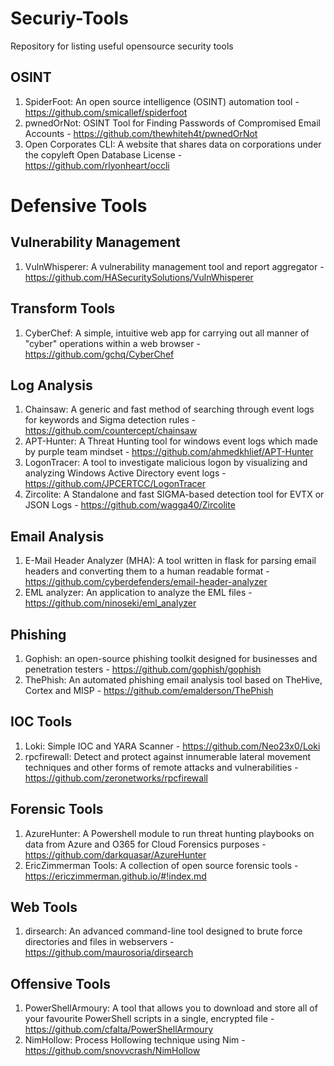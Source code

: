 # Securiy-Tools
Repository for listing useful opensource security tools

## OSINT
1. SpiderFoot: An open source intelligence (OSINT) automation tool - https://github.com/smicallef/spiderfoot
2. pwnedOrNot: OSINT Tool for Finding Passwords of Compromised Email Accounts - https://github.com/thewhiteh4t/pwnedOrNot
3. Open Corporates CLI: A website that shares data on corporations under the copyleft Open Database License - https://github.com/rlyonheart/occli

# Defensive Tools

## Vulnerability Management
1. VulnWhisperer: A vulnerability management tool and report aggregator - https://github.com/HASecuritySolutions/VulnWhisperer

## Transform Tools
1. CyberChef: A simple, intuitive web app for carrying out all manner of "cyber" operations within a web browser - https://github.com/gchq/CyberChef

## Log Analysis
1. Chainsaw: A generic and fast method of searching through event logs for keywords and Sigma detection rules - https://github.com/countercept/chainsaw
2. APT-Hunter: A Threat Hunting tool for windows event logs which made by purple team mindset - https://github.com/ahmedkhlief/APT-Hunter
3. LogonTracer: A tool to investigate malicious logon by visualizing and analyzing Windows Active Directory event logs - https://github.com/JPCERTCC/LogonTracer
4. Zircolite: A Standalone and fast SIGMA-based detection tool for EVTX or JSON Logs - https://github.com/wagga40/Zircolite

## Email Analysis
1. E-Mail Header Analyzer (MHA): A tool written in flask for parsing email headers and converting them to a human readable format - https://github.com/cyberdefenders/email-header-analyzer
2. EML analyzer: An application to analyze the EML files - https://github.com/ninoseki/eml_analyzer

## Phishing
1. Gophish: an open-source phishing toolkit designed for businesses and penetration testers - https://github.com/gophish/gophish
2. ThePhish: An automated phishing email analysis tool based on TheHive, Cortex and MISP - https://github.com/emalderson/ThePhish

## IOC Tools
1. Loki: Simple IOC and YARA Scanner - https://github.com/Neo23x0/Loki
2. rpcfirewall: Detect and protect against innumerable lateral movement techniques and other forms of remote attacks and vulnerabilities - https://github.com/zeronetworks/rpcfirewall

## Forensic Tools
1. AzureHunter: A Powershell module to run threat hunting playbooks on data from Azure and O365 for Cloud Forensics purposes - https://github.com/darkquasar/AzureHunter
2. EricZimmerman Tools: A collection of open source forensic tools - https://ericzimmerman.github.io/#!index.md

## Web Tools
1. dirsearch: An advanced command-line tool designed to brute force directories and files in webservers - https://github.com/maurosoria/dirsearch

## Offensive Tools
1. PowerShellArmoury: A tool that allows you to download and store all of your favourite PowerShell scripts in a single, encrypted file - https://github.com/cfalta/PowerShellArmoury
2. NimHollow: Process Hollowing technique using Nim - https://github.com/snovvcrash/NimHollow
